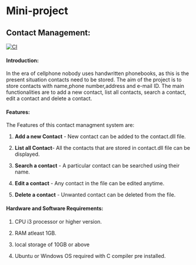 # Mini-project

## Contact Management:
[![CI](https://github.com/Raghavendraam219/mini-project/actions/workflows/main.yml/badge.svg)](https://github.com/Raghavendraam219/mini-project/actions/workflows/main.yml)



#### Introduction:
In the era of cellphone nobody uses handwritten phonebooks, as this is the present situation contacts need to be stored.
The aim of the project is to store contacts with name,phone number,address and e-mail ID.
The main functionalities are to add a new contact, list all contacts, search a contact, edit a contact and 
delete a contact.

#### Features:

The Features of this contact managment system are:

1. **Add a new Contact** - New contact can be added to the contact.dll file.

2. **List all Contact**- All the contacts that are stored in contact.dll file can be displayed.

3. **Search a contact** - A particular contact can be searched using their name.

4. **Edit a contact** - Any contact in the file can be edited anytime.

5. **Delete a contact** - Unwanted contact can be deleted from the file.

#### Hardware and Software Requirements:

1. CPU i3 processor or higher version.

2. RAM atleast 1GB.

3. local storage of 10GB or above

4. Ubuntu or Windows OS required with C compiler pre installed.

